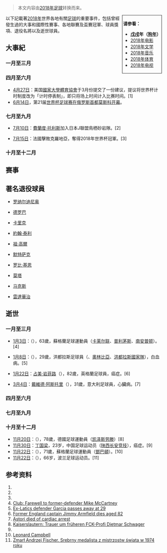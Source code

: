 > 本文内容由[2018年足球](https://zh.wikipedia.org/wiki/2018年足球)转换而来。


<div style="float:right; border:1px; border-style:solid; padding:2px">

**请参看：**

  - **[戊戌](../Page/戊戌.md "wikilink")年（[狗年](https://zh.wikipedia.org/wiki/生肖 "wikilink")）**
  - [2018年电影](https://zh.wikipedia.org/wiki/2018年电影 "wikilink")
  - [2018年文学](https://zh.wikipedia.org/wiki/2018年文学 "wikilink")
  - [2018年音乐](https://zh.wikipedia.org/wiki/2018年音乐 "wikilink")
  - [2018年体育](https://zh.wikipedia.org/wiki/2018年体育 "wikilink")
  - [2018年电视](https://zh.wikipedia.org/wiki/2018年电视 "wikilink")

</div>

以下記載著[2018年](../Page/2018年.md "wikilink")世界各地有關[足球](../Page/足球.md "wikilink")的重要事件，包括曾經發生過的大事和國際性賽事、各地聯賽及盃賽冠軍、球員獎項、退役名將以及逝世球員。

## 大事紀

### 一月至三月

### 四月至六月

  - [4月27日](../Page/4月27日.md "wikilink")：美国[國家大學體育協會](../Page/國家大學體育協會.md "wikilink")于3月份提交了一份建议，提议将世界杯计时制度改为「计时停表制」，即只将场上时间计入比赛时间。\[1\]
  - [6月14日](../Page/6月14日.md "wikilink")，第21届[世界杯足球赛在俄罗斯首都莫斯科开幕](https://zh.wikipedia.org/wiki/世界杯足球赛 "wikilink")。

### 七月至九月

  - [7月10日](https://zh.wikipedia.org/wiki/7月10日 "wikilink")：[費蘭度·托利斯](../Page/費蘭度·托利斯.md "wikilink")加入日本J聯盟鳥栖砂岩隊。\[2\]

<!-- end list -->

  - [7月15日](https://zh.wikipedia.org/wiki/7月15日 "wikilink")：法國擊敗克羅地亞，奪得2018年世界杯冠軍。\[3\]

### 十月至十二月

## 赛事

## 著名退役球員

  - [罗纳尔迪尼奥](../Page/罗纳尔迪尼奥.md "wikilink")

  - [德罗巴](../Page/迪迪埃·德罗巴.md "wikilink")

  - [卡里克](../Page/迈克尔·卡里克.md "wikilink")

  - [約翰·泰利](../Page/約翰·泰利.md "wikilink")

  - [祖·高爾](../Page/祖·高爾.md "wikilink")

  - [默特萨克](../Page/佩尔·默特萨克.md "wikilink")

  - [罗比·基恩](../Page/罗比·基恩.md "wikilink")

  - [莫塔](../Page/蒂亞戈·莫塔.md "wikilink")

  - [马克斯](../Page/拉法埃尔·马克斯.md "wikilink")

  - [雲達華治](../Page/拉菲爾·雲達華治.md "wikilink")

## 逝世

### 一月至三月

  - [1月3日](../Page/1月3日.md "wikilink")：（），63歲，蘇格蘭足球運動員（[卡莱尔联](../Page/卡莱尔联足球俱乐部.md "wikilink")、[普利茅斯](../Page/普利茅斯足球俱乐部.md "wikilink")、[南安普顿](../Page/南安普顿足球俱乐部.md "wikilink")）。\[4\]

<!-- end list -->

  - [1月8日](../Page/1月8日.md "wikilink")：（），29歲，洪都拉斯足球員（、[奧林比亞](../Page/奧林比亞體育會.md "wikilink")、[洪都拉斯國家隊](../Page/洪都拉斯國家足球隊.md "wikilink")），白血病。\[5\]

<!-- end list -->

  - [1月22日](../Page/1月22日.md "wikilink")：[占美·岩菲路](../Page/占美·岩菲路.md "wikilink")（），82歲，英格蘭足球員，癌症。\[6\]

<!-- end list -->

  - [3月4日](../Page/3月4日.md "wikilink")：[戴維德·阿斯托里](../Page/戴維德·阿斯托里.md "wikilink")（），31歲，意大利足球員，心臟病。\[7\]

### 四月至六月

### 七月至九月

### 十月至十二月

  - [11月20日](../Page/11月20日.md "wikilink")：（），78歲，德國足球運動員（[凯泽斯劳滕](../Page/凯泽斯劳滕足球俱乐部.md "wikilink")）\[8\]
  - [11月30日](../Page/11月30日.md "wikilink")：[丁国梁](https://zh.wikipedia.org/wiki/丁国梁 "wikilink")，23岁，中国足球运动员（[陕西长安竞技](https://zh.wikipedia.org/wiki/陕西长安竞技 "wikilink")），癌症。\[9\]
  - [11月22日](https://zh.wikipedia.org/wiki/11月22日 "wikilink")：（），71歲，蘇格蘭足球運動員（[鄧巴頓](../Page/鄧巴頓足球會.md "wikilink")）。\[10\]
  - [11月22日](https://zh.wikipedia.org/wiki/11月22日 "wikilink")：（），66岁，波兰足球运动员。\[11\]

## 参考资料

1.
2.
3.
4.  [Club: Farewell to former-defender Mike McCartney](https://www.carlisleunited.co.uk/news/2018/january/mikemccartney3jan18/)
5.  [Ex-Latics defender Garcia passes away at 29](https://www.wigantoday.net/sport/football/latics/ex-latics-defender-garcia-passes-away-at-29-1-8947601)
6.  [Former England captain Jimmy Armfield dies aged 82](http://www.bbc.co.uk/news/uk-england-lancashire-42775098)
7.  [Astori died of cardiac arrest](https://www.football-italia.net/118132/confirmed-astori-died-cardiac-arrest)
8.  [Kaiserslautern: Trauer um früheren FCK-Profi Dietmar Schwager](https://www.rheinpfalz.de/lokal/kaiserslautern/artikel/kaiserslautern-trauer-um-frueheren-fck-profi-dietmar-schwager/)
9.
10. [Leonard Campbell](https://www.dumbartonfootballclub.com/news/?mode=view&id=3864)
11. [Zmarł Andrzej Fischer. Srebrny medalista z mistrzostw świata w 1974 roku](https://sportowefakty.wp.pl/pilka-nozna/790288/zmarl-andrzej-fischer-brazowy-medalista-z-mistrzostw-swiata-w-1974-roku)